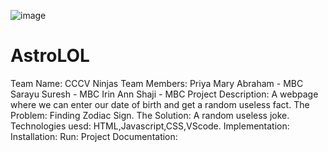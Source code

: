 ![image]([https://github.com/user-attachments/assets/ddfaa28d-ab28-4d70-9fb1-d10693976cb5](https://private-user-images.githubusercontent.com/18164052/379690167-35332e92-44cb-425b-9dff-27bcf1023c6c.png))

#  AstroLOL
Team Name: CCCV Ninjas
Team Members: Priya Mary Abraham - MBC
              Sarayu Suresh - MBC
              Irin Ann Shaji - MBC
Project Description:
A webpage where we can enter our date of birth and get a random useless fact.
The Problem: Finding Zodiac Sign.
The Solution: A random useless joke.
Technologies uesd: HTML,Javascript,CSS,VScode.
Implementation:
Installation:
Run:
Project Documentation:
